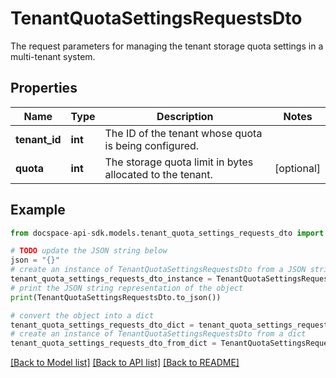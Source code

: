 # TenantQuotaSettingsRequestsDto
The request parameters for managing the tenant storage quota settings in a multi-tenant system.

## Properties

Name | Type | Description | Notes
------------ | ------------- | ------------- | -------------
**tenant_id** | **int** | The ID of the tenant whose quota is being configured. | 
**quota** | **int** | The storage quota limit in bytes allocated to the tenant. | [optional] 

## Example

```python
from docspace-api-sdk.models.tenant_quota_settings_requests_dto import TenantQuotaSettingsRequestsDto

# TODO update the JSON string below
json = "{}"
# create an instance of TenantQuotaSettingsRequestsDto from a JSON string
tenant_quota_settings_requests_dto_instance = TenantQuotaSettingsRequestsDto.from_json(json)
# print the JSON string representation of the object
print(TenantQuotaSettingsRequestsDto.to_json())

# convert the object into a dict
tenant_quota_settings_requests_dto_dict = tenant_quota_settings_requests_dto_instance.to_dict()
# create an instance of TenantQuotaSettingsRequestsDto from a dict
tenant_quota_settings_requests_dto_from_dict = TenantQuotaSettingsRequestsDto.from_dict(tenant_quota_settings_requests_dto_dict)
```
[[Back to Model list]](../README.md#documentation-for-models) [[Back to API list]](../README.md#documentation-for-api-endpoints) [[Back to README]](../README.md)


